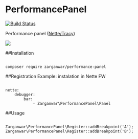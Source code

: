 # PerformancePanel
[![Build Status](https://travis-ci.org/Zarganwar/PerformancePanel.svg?branch=master)](https://travis-ci.org/Zarganwar/PerformancePanel)

Performance panel ([Nette/Tracy](https://github.com/nette/tracy)) 

![](http://i57.tinypic.com/ot234i.png)

##Installation
<pre><code>
composer require zarganwar/performance-panel
</code></pre>

##Registration
Example: instalation in Nette FW
<pre><code>
nette:
	debugger:
		bar:
			- Zarganwar\PerformancePanel\Panel
</code></pre>
##Usage
<pre><code>
Zarganwar\PerformancePanel\Register::addBreakpoint('A');
Zarganwar\PerformancePanel\Register::addBreakpoint('B');
</code></pre>
